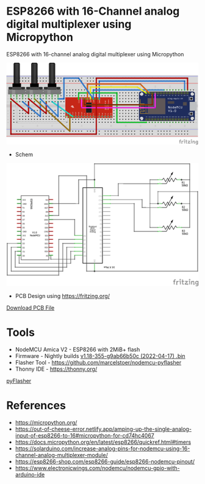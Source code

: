 # ESP8266 with 16-Channel analog digital multiplexer using Micropython
ESP8266 with 16-channel analog digital multiplexer using Micropython

![MicroPython](https://raw.githubusercontent.com/thusithawijethunga/micropython-esp8266-16-channel/main/diagram/MicroPython-Mux_bb.png)

* Schem

![MicroPython Schem](https://raw.githubusercontent.com/thusithawijethunga/micropython-esp8266-16-channel/main/diagram/MicroPython-Mux_schem.png)

* PCB Design using https://fritzing.org/

[Download PCB File](https://raw.githubusercontent.com/thusithawijethunga/micropython-esp8266-16-channel/main/diagram/MicroPython-Mux.fzz)

# Tools

* NodeMCU Amica V2 - ESP8266 with 2MiB+ flash
* Firmware - Nightly builds [v1.18-355-g9ab66b50c (2022-04-17) .bin](https://micropython.org/resources/firmware/esp8266-20220417-unstable-v1.18-355-g9ab66b50c.bin)
* Flasher Tool - https://github.com/marcelstoer/nodemcu-pyflasher
* Thonny IDE - https://thonny.org/

[pyFlasher](https://raw.githubusercontent.com/thusithawijethunga/micropython-esp8266-16-channel/main/nodemcu-pyflasher.png)


# References

* https://micropython.org/
* https://out-of-cheese-error.netlify.app/amping-up-the-single-analog-input-of-esp8266-to-16#micropython-for-cd74hc4067
* https://docs.micropython.org/en/latest/esp8266/quickref.html#timers
* https://solarduino.com/increase-analog-pins-for-nodemcu-using-16-channel-analog-multiplexer-module/
* https://esp8266-shop.com/esp8266-guide/esp8266-nodemcu-pinout/
* https://www.electronicwings.com/nodemcu/nodemcu-gpio-with-arduino-ide

